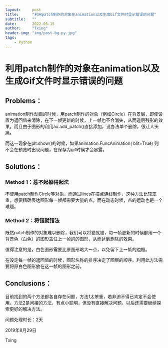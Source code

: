 ```yaml
---
layout:     post
title:      "利用patch制作的对象在animation以及生成Gif文件时显示错误的问题"
subtitle:   ""
date:       2022-05-15
author:     "Txing"
header-img: "img/post-bg-py.jpg"
tags:
    - Python
---
```


# 利用patch制作的对象在animation以及生成Gif文件时显示错误的问题

## Problems：

animation制作动画的时候，用patch制作的对象（例如Circle）在背景层，即使设置为返回值来清除，在下一帧更新的时候，上一帧也不会消失，从而造层残影的效果。而且由于图形的利用ax.add_patch()直接添加，没办法单个删除，很让人头痛。

而这一现象在plt.show()的时候，如果animation.FuncAnimation( blit=True) 则不会在预览时出现问题，在保存为gif时候才会暴露。



## Solutions：

### Method 1：惹不起躲得起法

不使用patch制作Circle等对象，而通过lines在描点连线制作，这种方法比较笨重，想要精确表达图形每一帧都需要大量的点，而在动态时候，点的运动也是一个难题。

### Method 2：将错就错法

既然patch制作的对象难以删除，我们可以将错就错，每一帧更新的时候都用一个背景色（白色）的图形盖住上一帧的的图形，从而达到删除的效果。

值得注意的是，白色图形需要比原图形略大一点，以免留下上一帧的边框。

在设定每一帧的返回值的时候，图形名称的排序决定了图层的顺序。利用此方法需要将原白色图形放在这一帧的图形之前。



## Conclusions：

目前找到的两个方法都各自存在问题，方法1太笨重，若非迫不得已肯定不会使用。方法2是间接的方法，有点小聪明，但没有直接解决问题，以后还需要继续探索更好的解决方法。

问题处理时长：2天

2019年8月29日

Txing